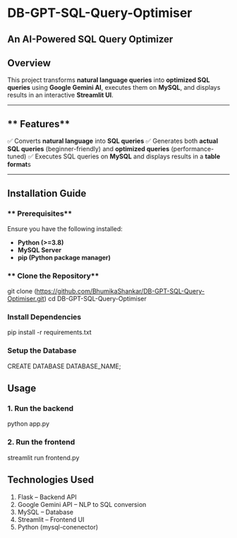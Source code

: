# DB-GPT-SQL-Query-Optimiser

## An AI-Powered SQL Query Optimizer

## **Overview**
This project transforms **natural language queries** into **optimized SQL queries** using **Google Gemini AI**, executes them on **MySQL**, and displays results in an interactive **Streamlit UI**.


---

## ** Features**
✅ Converts **natural language** into **SQL queries**
✅ Generates both **actual SQL queries** (beginner-friendly) and **optimized queries** (performance-tuned)
✅ Executes SQL queries on **MySQL** and displays results in a **table format**s

---

## **Installation Guide**
### ** Prerequisites**
Ensure you have the following installed:
- **Python (>=3.8)**
- **MySQL Server**
- **pip (Python package manager)**

### ** Clone the Repository**

git clone (https://github.com/BhumikaShankar/DB-GPT-SQL-Query-Optimiser.git)
cd DB-GPT-SQL-Query-Optimiser

### **Install Dependencies**
pip install -r requirements.txt
### **Setup the Database**
CREATE DATABASE DATABASE_NAME;

## **Usage**
### **1. Run the backend**
python app.py
### **2. Run the frontend**
streamlit run frontend.py

## **Technologies Used**

1. Flask – Backend API
2. Google Gemini API – NLP to SQL conversion
3. MySQL – Database
4. Streamlit – Frontend UI
5. Python (mysql-conenector)
